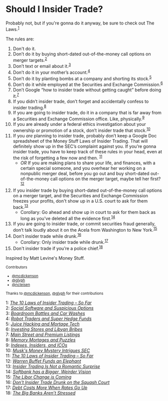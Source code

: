 # Should I Insider Trade?
Probably not, but if you're gonna do it anyway, be sure to check out The Laws.<sup>[1](#myfootnote1)</sup>

The rules are:

1. Don't do it.
1. Don’t do it by buying short-dated out-of-the-money call options on merger targets.<sup>[2](#myfootnote2)</sup>
1. Don’t text or email about it.<sup>[3](#myfootnote3)</sup>
1. Don’t do it in your mother’s account.<sup>[4](#myfootnote4)</sup>
1. Don’t do it by planting bombs at a company and shorting its stock.<sup>[5](#myfootnote5)</sup>
1. Don’t do it while employed at the Securities and Exchange Commission.<sup>[6](#myfootnote6)</sup>
1. Don’t Google “how to insider trade without getting caught” before doing it.<sup>[7](#myfootnote7)</sup>
1. If you didn’t insider trade, don’t forget and accidentally confess to insider trading.<sup>[8](#myfootnote8)</sup>
1. If you are going to insider trade, do it in a company that is far away from a Securities and Exchange Commission office. Like, physically.<sup>[9](#myfootnote9)</sup>
1. If you are already under a federal ethics investigation about your ownership or promotion of a stock, don’t insider trade that stock.<sup>[10](#myfootnote10)</sup>
1. If you *are* planning to insider trade, probably don’t keep a Google Doc spreadsheet of the Money Stuff Laws of Insider Trading. That will definitely show up in the SEC’s complaint against you. If you’re gonna insider trade, you have to keep track of these rules in your head, even at the risk of forgetting a few now and then.  <sup>[11](#myfootnote11)</sup>
    * *OR* If you are making plans to share your life, and finances, with a certain special someone, and you overhear her working on a nonpublic merger deal, before you go out and buy short-dated out-of-the-money call options on the merger target, maybe tell her first?<sup>[12](#myfootnote12)</sup>
1. If you insider trade by buying short-dated out-of-the-money call options on a merger target, and the Securities and Exchange Commission freezes your profits, don't show up in a U.S. court to ask for them back.<sup>[13](#myfootnote13)</sup>
    * Corollary: Go ahead and show up in court to ask for them back as long as you've deleted all the evidence first.<sup>[14](#myfootnote14)</sup>
1. If you are going to insider trade, or commit securities fraud generally, don’t talk loudly about it on the Acela from Washington to New York.<sup>[15](#myfootnote15)</sup>
1. Don’t insider trade while drunk.<sup>[16](#myfootnote16)</sup>
    * Corollary: Only insider trade while drunk.<sup>[17](#myfootnote17)</sup>
1. Don't insider trade if you’re a police chief.<sup>[18](#myfootnote18)</sup>

Inspired by Matt Levine's Money Stuff.

<small> Contributors
* [@mcdickenson](https://github.com/mcdickenson)
* [@glyph](https://github.com/glyph)
* [@ncteisen](https://github.com/ncteisen)
</small>

<small>Thanks to [@mcdickenson](https://github.com/mcdickenson), [@glyph](https://github.com/glyph) for their contributions </small>

<a name="myfootnote1">1</a>: [*The 10 Laws of Insider Trading – So Far*](https://www.bloomberg.com/opinion/articles/2018-08-12/the-10-laws-of-insider-trading)  
<a name="myfootnote2">2</a>: [*Social Software and Suspicious Options*](https://www.bloomberg.com/view/articles/2016-06-14/social-software-and-suspicious-options)  
<a name="myfootnote3">3</a>: [*Boardroom Battles and Car Washes*](https://www.bloomberg.com/view/articles/2016-06-17/boardroom-battles-and-car-washes)  
<a name="myfootnote4">4</a>: [*Robot Traders and Super Hedge Funds*](https://www.bloomberg.com/view/articles/2017-03-16/robot-traders-and-super-hedge-funds)  
<a name="myfootnote5">5</a>: [*Juice Hacking and Mortage Tech*](https://www.bloomberg.com/view/articles/2017-04-21/juice-hacking-and-mortgage-tech)  
<a name="myfootnote6">6</a>: [*Investing Stores and Libyan Bribes*](https://www.bloomberg.com/view/articles/2017-05-04/investing-stores-and-libyan-bribes)  
<a name="myfootnote7">7</a>: [*Main Street and Premium Listings*](https://www.bloomberg.com/view/articles/2017-07-13/main-street-and-premium-listings)  
<a name="myfootnote8">8</a>: [*Memory Mortages and Puzzles*](https://www.bloomberg.com/view/articles/2017-09-19/memory-mortgages-and-puzzles)   
<a name="myfootnote9">9</a>: [*Indexes, Insiders, and ICOs*](https://www.bloomberg.com/view/articles/2017-10-17/indexes-insiders-and-icos)   
<a name="myfootnote10">10</a>: [*Musk's Money Mystery Intrigues SEC*](https://www.bloomberg.com/view/articles/2018-08-09/musk-s-money-mystery-intrigues-sec)  
<a name="myfootnote11">11</a>: [*The 10 Laws of Insider Trading – So Far*](https://www.bloomberg.com/opinion/articles/2018-08-12/the-10-laws-of-insider-trading)  
<a name="myfootnote12">12</a>: [*Warren Buffet Funds an Elephant*](https://www.bloomberg.com/opinion/articles/2019-04-30/warren-buffett-funds-an-elephant)  
<a name="myfootnote13">13</a>: [*Insider Trading Is Not a Romantic Surprise*](https://www.bloomberg.com/opinion/articles/2018-12-19/insider-trading-is-not-a-romantic-surprise)  
<a name="myfootnote14">14</a>: [*Softbank has a Bigger, Weirder Vision*](https://www.bloomberg.com/opinion/articles/2019-05-03/softbank-has-a-bigger-weirder-vision?srnd=opinion#the-twelfth-law-of-insider-trading)  
<a name="myfootnote15">15</a>: [*The Libor Change is Coming*](https://www.bloomberg.com/opinion/articles/2019-08-27/the-libor-change-is-coming)  
<a name="myfootnote16">16</a>: [*Don't Insider Trade Drunk on the Squash Court*](https://www.bloomberg.com/opinion/articles/2023-06-16/don-t-insider-trade-drunk-on-the-squash-court)  
<a name="myfootnote17">17</a>: [*Debt Costs More When Rates Go Up*](https://www.bloomberg.com/opinion/articles/2023-06-20/debt-costs-more-when-rates-go-up)  
<a name="myfootnote18">18</a>: [*The Big Banks Aren’t Stressed*](https://www.bloomberg.com/opinion/articles/2023-06-29/the-big-banks-aren-t-stressed)  

